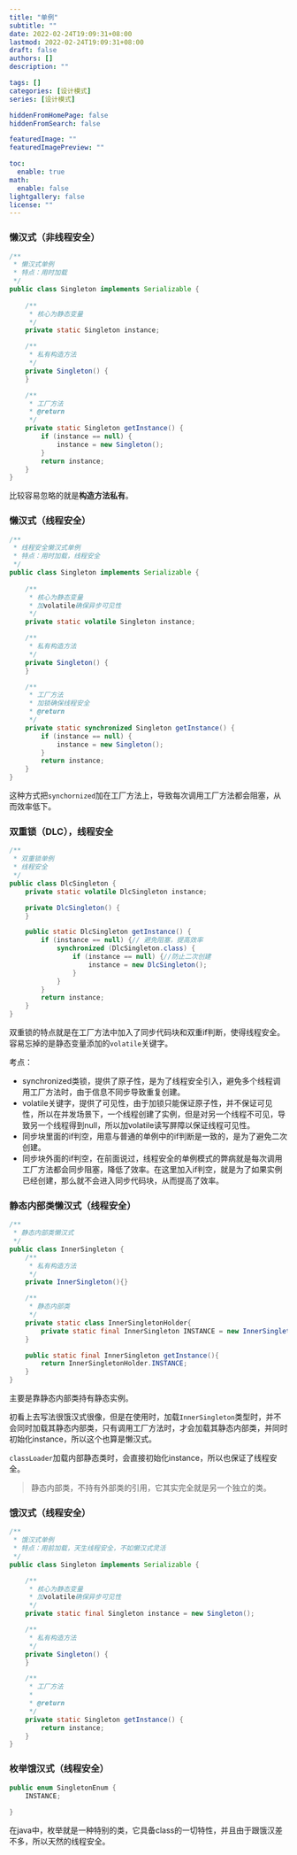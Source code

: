 ```yaml
---
title: "单例"
subtitle: ""
date: 2022-02-24T19:09:31+08:00
lastmod: 2022-02-24T19:09:31+08:00
draft: false
authors: []
description: ""

tags: []
categories: [设计模式]
series: [设计模式]

hiddenFromHomePage: false
hiddenFromSearch: false

featuredImage: ""
featuredImagePreview: ""

toc:
  enable: true
math:
  enable: false
lightgallery: false
license: ""
---
```


<!--more-->

### 懒汉式（非线程安全）

```java
/**
 * 懒汉式单例
 * 特点：用时加载
 */
public class Singleton implements Serializable {
    
    /**
     * 核心为静态变量
     */
    private static Singleton instance;

    /**
     * 私有构造方法
     */
    private Singleton() {
    }

    /**
     * 工厂方法
     * @return
     */
    private static Singleton getInstance() {
        if (instance == null) {
            instance = new Singleton();
        }
        return instance;
    }
}
```

比较容易忽略的就是**构造方法私有**。

### 懒汉式（线程安全）

```java
/**
 * 线程安全懒汉式单例
 * 特点：用时加载，线程安全
 */
public class Singleton implements Serializable {
    
    /**
     * 核心为静态变量
     * 加volatile确保异步可见性
     */
    private static volatile Singleton instance;

    /**
     * 私有构造方法
     */
    private Singleton() {
    }

    /**
     * 工厂方法
     * 加锁确保线程安全
     * @return
     */
    private static synchronized Singleton getInstance() {
        if (instance == null) {
            instance = new Singleton();
        }
        return instance;
    }
}
```

这种方式把`synchornized`加在工厂方法上，导致每次调用工厂方法都会阻塞，从而效率低下。

### 双重锁（DLC），线程安全

```java
/**
 * 双重锁单例
 * 线程安全
 */
public class DlcSingleton {
    private static volatile DlcSingleton instance;

    private DlcSingleton() {
    }

    public static DlcSingleton getInstance() {
        if (instance == null) {// 避免阻塞，提高效率
            synchronized (DlcSingleton.class) {
                if (instance == null) {//防止二次创建
                    instance = new DlcSingleton();
                }
            }
        }
        return instance;
    }
}
```

双重锁的特点就是在工厂方法中加入了同步代码块和双重if判断，使得线程安全。容易忘掉的是静态变量添加的`volatile`关键字。

考点：

- synchronized类锁，提供了原子性，是为了线程安全引入，避免多个线程调用工厂方法时，由于信息不同步导致重复创建。
- volatile关键字，提供了可见性，由于加锁只能保证原子性，并不保证可见性，所以在并发场景下，一个线程创建了实例，但是对另一个线程不可见，导致另一个线程得到null，所以加volatile读写屏障以保证线程可见性。
- 同步块里面的if判空，用意与普通的单例中的if判断是一致的，是为了避免二次创建。
- 同步块外面的if判空，在前面说过，线程安全的单例模式的弊病就是每次调用工厂方法都会同步阻塞，降低了效率。在这里加入if判空，就是为了如果实例已经创建，那么就不会进入同步代码块，从而提高了效率。

### 静态内部类懒汉式（线程安全）

```java
/**
 * 静态内部类懒汉式
 */
public class InnerSingleton {
    /**
     * 私有构造方法
     */
    private InnerSingleton(){}

    /**
     * 静态内部类
     */
    private static class InnerSingletonHolder{
        private static final InnerSingleton INSTANCE = new InnerSingleton();
    }

    public static final InnerSingleton getInstance(){
        return InnerSingletonHolder.INSTANCE;
    }
}
```

主要是靠静态内部类持有静态实例。

初看上去写法很饿汉式很像，但是在使用时，加载`InnerSingleton`类型时，并不会同时加载其静态内部类，只有调用工厂方法时，才会加载其静态内部类，并同时初始化instance，所以这个也算是懒汉式。

`classLoader`加载内部静态类时，会直接初始化instance，所以也保证了线程安全。

>静态内部类，不持有外部类的引用，它其实完全就是另一个独立的类。

### 饿汉式（线程安全）

```java
/**
 * 饿汉式单例
 * 特点：用前加载，天生线程安全，不如懒汉式灵活
 */
public class Singleton implements Serializable {

    /**
     * 核心为静态变量
     * 加volatile确保异步可见性
     */
    private static final Singleton instance = new Singleton();

    /**
     * 私有构造方法
     */
    private Singleton() {
    }

    /**
     * 工厂方法
     * 
     * @return
     */
    private static Singleton getInstance() {
        return instance;
    }
}
```

### 枚举饿汉式（线程安全）

```java
public enum SingletonEnum {
    INSTANCE;
    
}
```

在java中，枚举就是一种特别的类，它具备class的一切特性，并且由于跟饿汉差不多，所以天然的线程安全。
